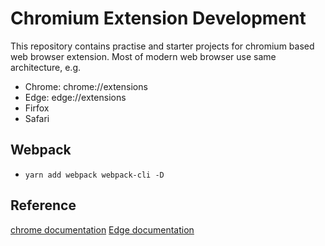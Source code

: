 # Chromium Extension Development

This repository contains practise and starter projects for chromium based web browser extension.
Most of modern web browser use same architecture, e.g.
* Chrome: chrome://extensions
* Edge: edge://extensions
* Firfox
* Safari

## Webpack 
* `yarn add webpack webpack-cli -D`

## Reference
[chrome documentation](https://developer.chrome.com/docs/extensions/)
[Edge documentation](https://developer.microsoft.com/en-us/microsoft-edge/extensions/)
